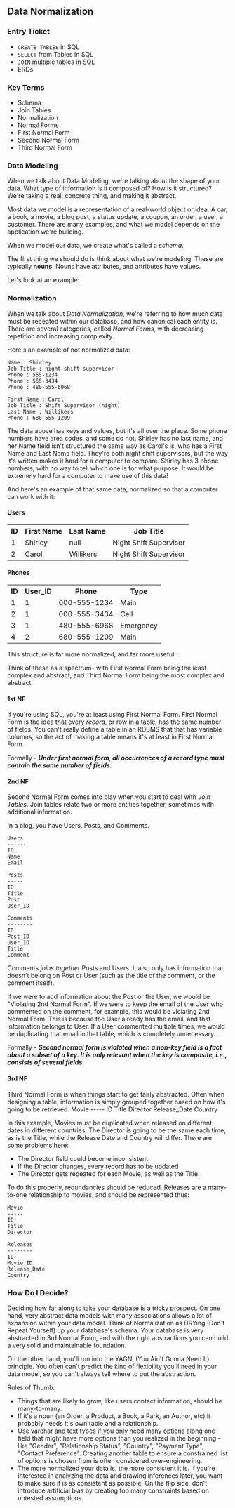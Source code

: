 ## Data Normalization

### Entry Ticket

* `CREATE TABLE`s in SQL
* `SELECT` from Tables in SQL
* `JOIN` multiple tables in SQL
* ERDs

### Key Terms

- Schema
- Join Tables
- Normalization
- Normal Forms
- First Normal Form
- Second Normal Form
- Third Normal Form


### Data Modeling

When we talk about Data Modeling, we're talking about the shape of your data. What type of information is it composed of? How is it structured? We're taking a real, concrete thing, and making it abstract.

Most data we model is a representation of a real-world object or idea. A car, a book, a movie, a blog post, a status update, a coupon, an order, a user, a customer. There are many examples, and what we model depends on the application we're building.

When we model our data, we create what's called a _schema_.

The first thing we should do is think about what we're modeling. These are typically **nouns**. Nouns have attributes, and attributes have values.

Let's look at an example:
![]()

### Normalization

When we talk about _Data Normalization_, we're referring to how much data must be repeated within our database, and how canonical each entity is. There are several categories, called _Normal Forms_, with decreasing repetition and increasing complexity.

Here's an example of not normalized data:

    Name : Shirley
    Job Title : night shift supervisor
    Phone : 555-1234
    Phone : 555-3434
    Phone : 480-555-6968

    First Name : Carol
    Job Title : Shift Supervisor (night)
    Last Name : Willikers
    Phone : 680-555-1209

The data above has keys and values, but it's all over the place. Some phone numbers have area codes, and some do not. Shirley has no last name, and her Name field isn't structured the same way as Carol's is, who has a First Name and Last Name field. They're both night shift supervisors, but the way it's written makes it hard for a computer to compare. Shirley has 3 phone numbers, with no way to tell which one is for what purpose. It would be extremely hard for a computer to make use of this data!


And here's an example of that same data, normalized so that a computer can work with it:

#### Users

<table>
  <tr>
    <th>ID</th>
    <th>First Name</th>
    <th>Last Name</th>
    <th>Job Title</th>
  </tr>
  <tr>
    <td>1</td>
    <td>Shirley</td>
    <td>null</td>
    <td>Night Shift Supervisor</td>
  </tr>
  <tr>
    <td>2</td>
    <td>Carol</td>
    <td>Willikers</td>
    <td>Night Shift Supervisor</td>
  </tr>
</table>

#### Phones
<table>
  <tr>
    <th>ID</th>
    <th>User_ID</th>
    <th>Phone</th>
    <th>Type</th>
  </tr>
  <tr>
    <td>1</td>
    <td>1</td>
    <td>000-555-1234</td>
    <td>Main</td>
  </tr>
  <tr>
    <td>2</td>
    <td>1</td>
    <td>000-555-3434</td>
    <td>Cell</td>
  </tr>
  <tr>
    <td>3</td>
    <td>1</td>
    <td>480-555-6968</td>
    <td>Emergency</td>
  </tr>
  <tr>
    <td>4</td>
    <td>2</td>
    <td>680-555-1209</td>
    <td>Main</td>
  </tr>
</table>

This structure is far more normalized, and far more useful.

Think of these as a spectrum- with First Normal Form being the least complex and abstract, and Third Normal Form being the most complex and abstract.

#### 1st NF
If you're using SQL, you're at least using First Normal Form. First Normal Form is the idea that every _record_, or row in a table, has the same number of fields. You can't really define a table in an RDBMS that that has variable columns, so the act of making a table means it's at least in First Normal Form.

Formally - ***Under first normal form, all occurrences of a record type must contain the same number of fields.***

#### 2nd NF

Second Normal Form comes into play when you start to deal with *Join Tables*. Join tables relate two or more entities together, sometimes with additional information.

In a blog, you have Users, Posts, and Comments.

    Users
    ------
    ID
    Name
    Email

    Posts
    -----
    ID
    Title
    Post
    User_ID

    Comments
    --------
    ID
    Post_ID
    User_ID
    Title
    Comment

Comments _joins together_ Posts and Users. It also only has information that doesn't belong on Post or User (such as the title of the comment, or the comment itself).

If we were to add information about the Post or the User, we would be "Violating 2nd Normal Form". If we were to keep the email of the User who commented on the comment, for example, this would be violating 2nd Normal Form. This is because the User already has the email, and that information belongs to User. If a User commented multiple times, we would be duplicating that email in that table, which is completely unnecessary.

Formally - ***Second normal form is violated when a non-key field is a fact about a subset of a key. It is only relevant when the key is composite, i.e., consists of several fields.***

#### 3rd NF
Third Normal Form is when things start to get fairly abstracted. Often when designing a table, information is simply grouped together based on how it's going to be retrieved.
    Movie
    -----
    ID
    Title
    Director
    Release_Date
    Country

In this example, Movies must be duplicated when released on different dates in different countries. The Director is going to be the same each time, as is the Title, while the Release Date and Country will differ. There are some problems here:

* The Director field could become inconsistent
* If the Director changes, every record has to be updated
* The Director gets repeated for each Movie, as well as the Title.

To do this properly, redundancies should be reduced. Releases are a many-to-one relationship to movies, and should be represented thus:

    Movie
    -----
    ID
    Title
    Director

    Releases
    --------
    ID
    Movie_ID
    Release_Date
    Country



### How Do I Decide?

Deciding how far along to take your database is a tricky prospect. On one hand, very abstract data models with many associations allows a lot of expansion within your data model. Think of Normalization as DRYing (Don't Repeat Yourself) up your database's schema. Your database is very abstracted in 3rd Normal Form, and with the right abstractions you can build a very solid and maintainable foundation.

On the other hand, you'll run into the YAGNI (You Ain't Gonna Need It) principle. You often can't predict the kind of flexibility you'll need in your data model, so you can't always tell where to put the abstraction.

Rules of Thumb:
* Things that are likely to grow, like users contact information, should be many-to-many.
* If it's a noun (an Order, a Product, a Book, a Park, an Author, etc) it probably needs it's own table and a relationship.
* Use varchar and text types if you only need many options along one field that might have more options than you realized in the beginning - like "Gender", "Relationship Status", "Country", "Payment Type", "Contact Preference". Creating another table to ensure a constrained list of options is chosen from is often considered over-engineering.
* The more normalized your data is, the more consistent it is. If you're interested in analyzing the data and drawing inferences later, you want to make sure it is as consistent as possible. On the flip side, don't introduce artificial bias by creating too many constraints based on untested assumptions.
